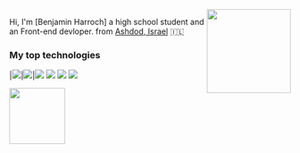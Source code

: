 <!---
Please consider starring the repo if you find this useful in any manner
or use it. It helps me a lot.
-->

<img align='right' src='https://github.com/Rishit-dagli/Rishit-dagli/blob/master/images/octocat-anime.gif' width='150'>





Hi, I'm [Benjamin Harroch] a high school student and an Front-end devloper. from
[Ashdod, Israel](https://www.google.com/maps/place/%D7%90%D7%A9%D7%93%D7%95%D7%93%E2%80%AD/@31.8083017,34.6931735,13z/data=!3m1!4b1!4m5!3m4!1s0x1502a3117547e4ef:0x97806d1a5a86632f!8m2!3d31.804381!4d34.655314?hl=iw) :israel:

### My top  technologies

|![](https://img.shields.io/badge/-Javascript-black?logo=javascript&style=plastic)|![](https://img.shields.io/badge/-Node-black?logo=nodedotjs&style=plastic)|![](https://img.shields.io/badge/-C++-black?logo=cplusplus&style=plastic)
![](https://img.shields.io/badge/mongo-Db-brightgreen)
![](https://img.shields.io/badge/c-language-brightgreen)
![](https://img.shields.io/badge/React-8.15.0-brightgreen)


<img src=https://media.giphy.com/media/M9gbBd9nbDrOTu1Mqx/giphy.gif width='100' height='100' >


